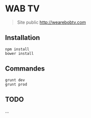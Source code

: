 # WAB TV
> Site public http://wearebobtv.com


## Installation

    npm install
    bower install


## Commandes

    grunt dev
    grunt prod
    
## TODO
...
